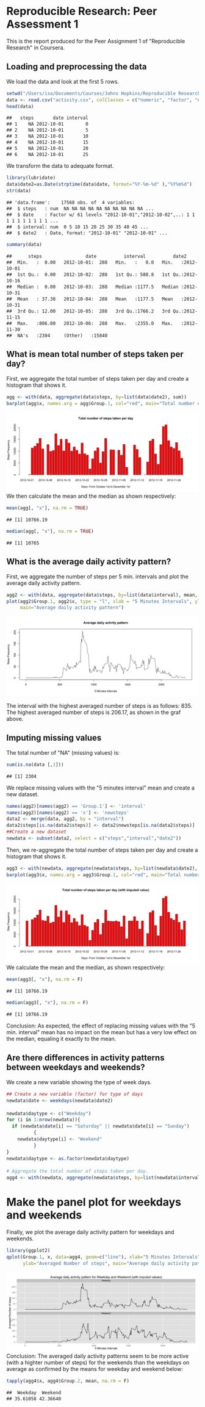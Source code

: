 # Reproducible Research: Peer Assessment 1
This is the report produced for the Peer Assignment 1 of "Reproducible Research" in Coursera.


## Loading and preprocessing the data

We load the data and look at the first 5 rows.

```r
setwd("/Users/isa/Documents/Courses/Johns Hopkins/Reproducible Research/Week2/RepData_PeerAssessment1")
data <- read.csv("activity.csv", colClasses = c("numeric", "factor", "numeric"))
head(data)
```

```
##   steps       date interval
## 1    NA 2012-10-01        0
## 2    NA 2012-10-01        5
## 3    NA 2012-10-01       10
## 4    NA 2012-10-01       15
## 5    NA 2012-10-01       20
## 6    NA 2012-10-01       25
```

We transform the data to adequate format.

```r
library(lubridate)
data$date2=as.Date(strptime(data$date, format="%Y-%m-%d" ),"%Y%m%d")
str(data)
```

```
## 'data.frame':	17568 obs. of  4 variables:
##  $ steps   : num  NA NA NA NA NA NA NA NA NA NA ...
##  $ date    : Factor w/ 61 levels "2012-10-01","2012-10-02",..: 1 1 1 1 1 1 1 1 1 1 ...
##  $ interval: num  0 5 10 15 20 25 30 35 40 45 ...
##  $ date2   : Date, format: "2012-10-01" "2012-10-01" ...
```

```r
summary(data)
```

```
##      steps                date          interval          date2           
##  Min.   :  0.00   2012-10-01:  288   Min.   :   0.0   Min.   :2012-10-01  
##  1st Qu.:  0.00   2012-10-02:  288   1st Qu.: 588.8   1st Qu.:2012-10-16  
##  Median :  0.00   2012-10-03:  288   Median :1177.5   Median :2012-10-31  
##  Mean   : 37.38   2012-10-04:  288   Mean   :1177.5   Mean   :2012-10-31  
##  3rd Qu.: 12.00   2012-10-05:  288   3rd Qu.:1766.2   3rd Qu.:2012-11-15  
##  Max.   :806.00   2012-10-06:  288   Max.   :2355.0   Max.   :2012-11-30  
##  NA's   :2304     (Other)   :15840
```


## What is mean total number of steps taken per day?
First, we aggregate the total number of steps taken per day and create a histogram that shows it.

```r
agg <- with(data, aggregate(data$steps, by=list(data$date2), sum))
barplot(agg$x, names.arg = agg$Group.1, col="red", main="Total number of steps taken per day", xlab="Days: From October 1st to December 1st",ylab="Steps Frequency")
```

![](PA1_template_files/figure-html/scatterplot-1.png) 
We then calculate the mean and the median as shown respectively:

```r
mean(agg[, "x"], na.rm = TRUE)
```

```
## [1] 10766.19
```

```r
median(agg[, "x"], na.rm = TRUE)
```

```
## [1] 10765
```


## What is the average daily activity pattern?
First, we aggregate the number of steps per 5 min. intervals and plot the average daily activity pattern.


```r
agg2 <- with(data, aggregate(data$steps, by=list(data$interval), mean, na.rm = TRUE))
plot(agg2$Group.1, agg2$x, type = "l", xlab = "5 Minutes Intervals", ylab = "Steps Frequency", 
     main="Average daily activity pattern")
```

![](PA1_template_files/figure-html/scatterplot2-1.png) 



The interval with the highest averaged number of steps is as follows: 835. The highest averaged number of steps is 206.17, as shown in the graf above.

## Imputing missing values
The total number of "NA" (missing values) is:

```r
sum(is.na(data [,1]))
```

```
## [1] 2304
```
We replace missing values with the "5 minutes interval" mean and create a new dataset.

```r
names(agg2)[names(agg2) == 'Group.1'] <- 'interval'
names(agg2)[names(agg2) == 'x'] <- 'newsteps'
data2 <- merge(data, agg2, by = "interval")
data2$steps[is.na(data2$steps)] <- data2$newsteps[is.na(data2$steps)]
##Create a new dataset
newdata <- subset(data2, select = c("steps","interval","date2"))
```
Then, we re-aggregate the total number of steps taken per day and create a histogram that shows it.

```r
agg3 <- with(newdata, aggregate(newdata$steps, by=list(newdata$date2), sum))
barplot(agg3$x, names.arg = agg3$Group.1, col="red", main="Total number of steps taken per day (with imputed value)", xlab="Days: From October 1st to December 1st",ylab="Step Frequency")
```

![](PA1_template_files/figure-html/scatterplot3-1.png) 
We calculate the mean and the median, as shown respectively:

```r
mean(agg3[, "x"], na.rm = F)
```

```
## [1] 10766.19
```

```r
median(agg3[, "x"], na.rm = F)
```

```
## [1] 10766.19
```
Conclusion: As expected, the effect of replacing missing values with the "5 min. interval" mean has no impact on the mean but has a very low effect on the median, equaling it exactly to the mean.

## Are there differences in activity patterns between weekdays and weekends?
We create a new variable showing the type of week days.

```r
## Create a new variable (factor) for type of days
newdata$date <- weekdays(newdata$date2)

newdata$daytype <- c("Weekday")
for (i in 1:nrow(newdata)){
  if (newdata$date[i] == "Saturday" || newdata$date[i] == "Sunday")
          {
    newdata$daytype[i] <- "Weekend"
          }
}
newdata$daytype <- as.factor(newdata$daytype)

# Aggregate the total number of steps taken per day.
agg4 <- with(newdata, aggregate(newdata$steps, by=list(newdata$interval, newdata$daytype), mean))
```

# Make the panel plot for weekdays and weekends
Finally, we plot the average daily activity pattern for weekdays and weekends.

```r
library(ggplot2)
qplot(Group.1, x, data=agg4, geom=c("line"), xlab="5 Minutes Intervals", 
      ylab="Averaged Number of steps", main="Average daily activity pattern for Weekday and Weekend (with imputed values)") + facet_wrap(~ Group.2, ncol=1)
```

![](PA1_template_files/figure-html/qplot-1.png) 
Conclusion: The averaged daily activity patterns seem to be more active (with a highter number of steps) for the weekends than the weekdays on average as confirmed by the means for weekday and weekend below:

```r
tapply(agg4$x, agg4$Group.2, mean, na.rm = F)
```

```
##  Weekday  Weekend 
## 35.61058 42.36640
```
